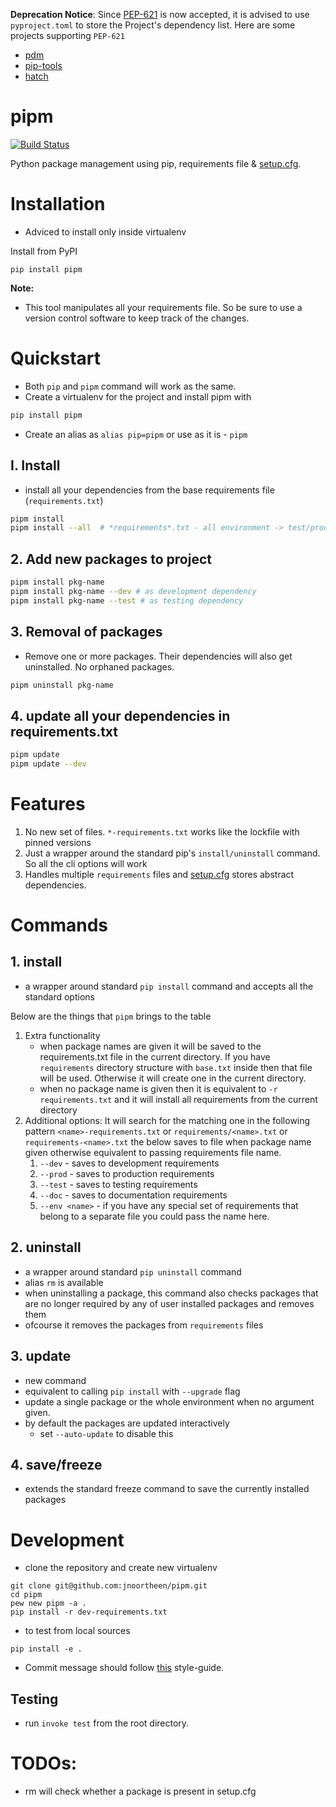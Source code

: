 
**Deprecation Notice**: Since [PEP-621](https://peps.python.org/pep-0621/) is now accepted, it is advised to use `pyproject.toml` to store the Project's dependency list. Here are some projects supporting `PEP-621`
  - [pdm](https://github.com/pdm-project/pdm)
  - [pip-tools](https://github.com/jazzband/pip-tools)
  - [hatch](https://github.com/pypa/hatch)


# pipm

[![Build Status](https://travis-ci.com/jnoortheen/pipm.svg?branch=master)](https://travis-ci.com/jnoortheen/pipm)

Python package management using pip, requirements file & [setup.cfg](https://setuptools.pypa.io/en/latest/userguide/declarative_config.html).


# Installation

- Adviced to install only inside virtualenv

Install from PyPI

```
pip install pipm
```

**Note:**
- This tool manipulates all your requirements file. So be sure to use a version control software to keep track of the changes.

# Quickstart

- Both `pip` and `pipm` command will work as the same.
- Create a virtualenv for the project and install pipm with 
```sh
pip install pipm
``` 
- Create an alias as `alias pip=pipm` or use as it is - `pipm`

## I. Install

- install all your dependencies from the base requirements file (`requirements.txt`)
```sh
pipm install
pipm install --all  # *requirements*.txt - all environment -> test/prod/dev
```

## 2. Add new packages to project
```sh
pipm install pkg-name
pipm install pkg-name --dev # as development dependency
pipm install pkg-name --test # as testing dependency
```

## 3. Removal of packages
- Remove one or more packages. Their dependencies will also get uninstalled. No orphaned packages. 
```sh
pipm uninstall pkg-name
```

## 4. update all your dependencies in requirements.txt
```sh
pipm update
pipm update --dev
```

# Features

1. No new set of files. `*-requirements.txt` works like the lockfile with pinned versions 
2. Just a wrapper around the standard pip's `install/uninstall` command. So all the cli options will work
3. Handles multiple `requirements` files
  and [setup.cfg](https://setuptools.pypa.io/en/latest/userguide/declarative_config.html) stores abstract dependencies.


# Commands

## 1. install
 - a wrapper around standard `pip install` command and accepts all the standard options

 Below are the things that `pipm` brings to the table

1. Extra functionality
    - when package names are given it will be saved to the requirements.txt file in the current directory.
    If you have `requirements` directory structure with `base.txt` inside then that file will be used. Otherwise it
    will create one in the current directory.
    - when no package name is given then it is equivalent to `-r requirements.txt` and it will install all requirements
    from the current directory
2. Additional options:
    It will search for the matching one in the following pattern `<name>-requirements.txt` or
    `requirements/<name>.txt` or `requirements-<name>.txt`
    the below saves to file when package name given otherwise equivalent to passing requirements file name.
   1. `--dev` - saves to development requirements
   2. `--prod` - saves to production requirements
   3. `--test` - saves to  testing requirements
   4. `--doc` - saves to  documentation requirements
   5. `--env <name>` - if you have any special set of requirements that belong to a separate file you could pass the name here.


## 2. uninstall 
 - a wrapper around standard `pip uninstall` command
 - alias `rm` is available
 - when uninstalling a package, this command also checks packages that are no longer required by any of user installed
 packages and removes them
 - ofcourse it removes the packages from `requirements` files

## 3. update
 - new command
 - equivalent to calling `pip install` with `--upgrade` flag
 - update a single package or the whole environment when no argument given.
 - by default the packages are updated interactively
     - set `--auto-update` to disable this

## 4. save/freeze
 - extends the standard freeze command to save the currently installed packages

# Development
- clone the repository and create new virtualenv

```
git clone git@github.com:jnoortheen/pipm.git
cd pipm
pew new pipm -a .
pip install -r dev-requirements.txt
```

-  to test from local sources
```
pip install -e .
```

- Commit message should follow [this](https://udacity.github.io/git-styleguide/) style-guide.

## Testing

- run `invoke test` from the root directory.


# TODOs:

 - rm will check whether a package is present in setup.cfg
